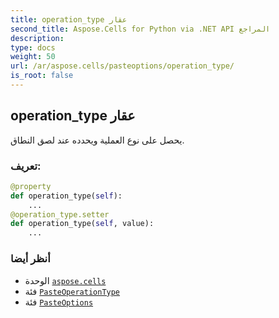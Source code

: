 ```yaml
---
title: operation_type عقار
second_title: Aspose.Cells for Python via .NET API المراجع
description:
type: docs
weight: 50
url: /ar/aspose.cells/pasteoptions/operation_type/
is_root: false
---
```

##  operation_type عقار

يحصل على نوع العملية ويحدده عند لصق النطاق.
###  تعريف:
```python
@property
def operation_type(self):
    ...
@operation_type.setter
def operation_type(self, value):
    ...
```

###  أنظر أيضا
* الوحدة [`aspose.cells`](../../)
* فئة [`PasteOperationType`](/cells/python-net/ar/aspose.cells/pasteoperationtype)
* فئة [`PasteOptions`](/cells/python-net/ar/aspose.cells/pasteoptions)

